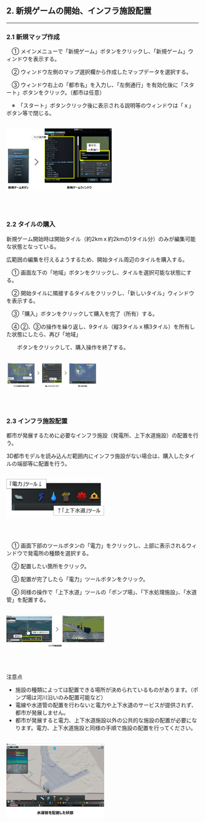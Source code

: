 ## 2. 新規ゲームの開始、インフラ施設配置

------

### 2.1 新規マップ作成

　① メインメニューで「新規ゲーム」ボタンをクリックし、「新規ゲーム」ウィンドウを表示する。

　② ウィンドウ左側のマップ選択欄から作成したマップデータを選択する。

　③ ウィンドウ右上の「都市名」を入力し、「左側通行」を有効化後に「スタート」ボタンをクリック。（都市は任意）

　※　「スタート」ボタンクリック後に表示される説明等のウィンドウは「ｘ」ボタン等で閉じる。

<br><img src="../resources/userMan/3-2-1-1.png" style="zoom: 27%;" />

<br><br>

### 2.2 タイルの購入

新規ゲーム開始時は開始タイル（約2kmｘ約2kmの1タイル分）のみが編集可能な状態となっている。

広範囲の編集を行えるようするため、開始タイル周辺のタイルを購入する。

　① 画面左下の「地域」ボタンをクリックし、タイルを選択可能な状態にする。

　② 開始タイルに隣接するタイルをクリックし、「新しいタイル」ウィンドウを表示する。

　③「購入」ボタンをクリックして購入を完了（所有）する。

　④ ②、③の操作を繰り返し、9タイル（縦3タイルｘ横3タイル）を所有した状態にしたら、再び「地域」

　　ボタンをクリックして、購入操作を終了する。

<br><img src="../resources/userMan/3-2-2-1.png" style="zoom: 23%;" />

<br><br>

### 2.3 インフラ施設配置

都市が発展するために必要なインフラ施設（発電所、上下水道施設）の配置を行う。

3D都市モデルを読み込んだ範囲内にインフラ施設がない場合は、購入したタイルの端部等に配置を行う。

<br><img src="../resources/userMan/3-2-3-1.png" style="zoom: 25%;" />

<br><br>

　① 画面下部のツールボタンの「電力」をクリックし、上部に表示されるウィンドウで発電所の種類を選択する。

　② 配置したい箇所をクリック。

　③ 配置が完了したら「電力」ツールボタンをクリック。

　④ 同様の操作で「上下水道」ツールの「ポンプ場」、「下水処理施設」、「水道管」を配置する。

<br><img src="../resources/userMan/3-2-3-2.png" style="zoom: 25%;" />

<br><br>

注意点

- 施設の種類によっては配置できる場所が決められているものがあります。（ポンプ場は河川沿いのみ配置可能など）
- 電線や水道管の配置を行わないと電力や上下水道のサービスが提供されず、都市が発展しません。
- 都市が発展すると電力、上下水道施設以外の公共的な施設の配置が必要になります。電力、上下水道施設と同様の手順で施設の配置を行ってください。

<br><img src="../resources/userMan/3-2-3-3.png" style="zoom: 25%;" />

<br><br>

